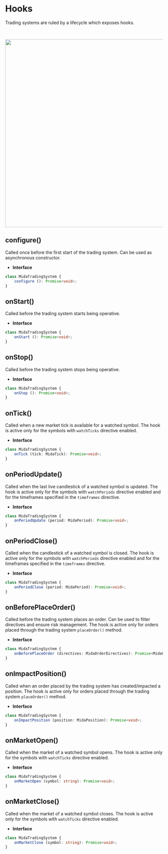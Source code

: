 # Hooks
Trading systems are ruled by a lifecycle which exposes hooks.

<br>
<p align="center">
    <img src="/trading-system-lifecycle.svg" width="600px">
</p>

## configure()
Called once before the first start of the trading system. Can be used
as asynchronous constructor.

- **Interface**
```typescript
class MidaTradingSystem {
    configure (): Promise<void>;
}
```

## onStart()
Called before the trading system starts being operative.

- **Interface**
```typescript
class MidaTradingSystem {
    onStart (): Promise<void>;
}
```

## onStop()
Called before the trading system stops being operative.

- **Interface**
```typescript
class MidaTradingSystem {
    onStop (): Promise<void>;
}
```

## onTick()
Called when a new market tick is available for a watched symbol.
The hook is active only for the symbols with `watchTicks` directive
enabled.

- **Interface**
```typescript
class MidaTradingSystem {
    onTick (tick: MidaTick): Promise<void>;
}
```

## onPeriodUpdate()
Called when the last live candlestick of a watched symbol is updated.
The hook is active only for the symbols with `watchPeriods` directive
enabled and for the timeframes specified in the `timeframes` directive.

- **Interface**
```typescript
class MidaTradingSystem {
    onPeriodUpdate (period: MidaPeriod): Promise<void>;
}
```

## onPeriodClose()
Called when the candlestick of a watched symbol is closed.
The hook is active only for the symbols with `watchPeriods` directive
enabled and for the timeframes specified in the `timeframes` directive.

- **Interface**
```typescript
class MidaTradingSystem {
    onPeriodClose (period: MidaPeriod): Promise<void>;
}
```

## onBeforePlaceOrder()
Called before the trading system places an order. Can be used
to filter directives and ensure risk management.
The hook is active only for orders placed through the trading
system `placeOrder()` method.

- **Interface**
```typescript
class MidaTradingSystem {
    onBeforePlaceOrder (directives: MidaOrderDirectives): Promise<MidaOrderDirectives>;
}
```

## onImpactPosition()
Called when an order placed by the trading system has
created/impacted a position. The hook is active only for orders placed through the trading
system `placeOrder()` method.

- **Interface**
```typescript
class MidaTradingSystem {
    onImpactPosition (position: MidaPosition): Promise<void>;
}
```

## onMarketOpen()
Called when the market of a watched symbol opens.
The hook is active only for the symbols with `watchTicks` directive
enabled.

- **Interface**
```typescript
class MidaTradingSystem {
    onMarketOpen (symbol: string): Promise<void>;
}
```

## onMarketClose()
Called when the market of a watched symbol closes.
The hook is active only for the symbols with `watchTicks` directive
enabled.

- **Interface**
```typescript
class MidaTradingSystem {
    onMarketClose (symbol: string): Promise<void>;
}
```

